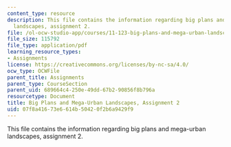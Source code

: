 ```yaml
---
content_type: resource
description: This file contains the information regarding big plans and mega-urban
  landscapes, assignment 2.
file: /ol-ocw-studio-app/courses/11-123-big-plans-and-mega-urban-landscapes-spring-2014/07f8a41673e6614b50420f2b6a9429f9_MIT11_123S14_assignment2.pdf
file_size: 115792
file_type: application/pdf
learning_resource_types:
- Assignments
license: https://creativecommons.org/licenses/by-nc-sa/4.0/
ocw_type: OCWFile
parent_title: Assignments
parent_type: CourseSection
parent_uid: 689664c4-250e-49dd-67b2-90856f8b796a
resourcetype: Document
title: Big Plans and Mega-Urban Landscapes, Assignment 2
uid: 07f8a416-73e6-614b-5042-0f2b6a9429f9
---
```

This file contains the information regarding big plans and mega-urban landscapes, assignment 2.